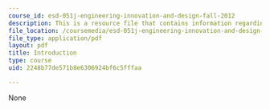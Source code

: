 ```yaml
---
course_id: esd-051j-engineering-innovation-and-design-fall-2012
description: This is a resource file that contains information regarding introduction.
file_location: /coursemedia/esd-051j-engineering-innovation-and-design-fall-2012/2248b77de571b8e6306924bf6c5fffaa_MITESD_051JF12_Lec01.pdf
file_type: application/pdf
layout: pdf
title: Introduction
type: course
uid: 2248b77de571b8e6306924bf6c5fffaa

---
```

None